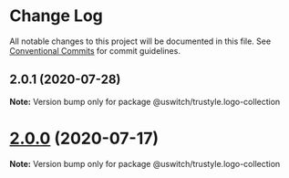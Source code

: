 # Change Log

All notable changes to this project will be documented in this file.
See [Conventional Commits](https://conventionalcommits.org) for commit guidelines.

## 2.0.1 (2020-07-28)

**Note:** Version bump only for package @uswitch/trustyle.logo-collection





# [2.0.0](https://github.com/uswitch/trustyle/compare/@uswitch/trustyle.logo-collection@1.1.0...@uswitch/trustyle.logo-collection@2.0.0) (2020-07-17)

**Note:** Version bump only for package @uswitch/trustyle.logo-collection
